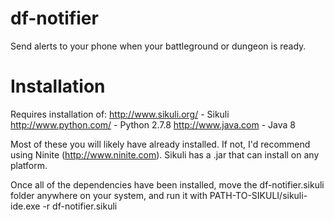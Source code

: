 df-notifier
===========

Send alerts to your phone when your battleground or dungeon is ready.

Installation
===========
Requires installation of:
http://www.sikuli.org/ - Sikuli
http://www.python.com/ - Python 2.7.8
http://www.java.com - Java 8

Most of these you will likely have already installed. If not, I'd recommend using Ninite (http://www.ninite.com).
Sikuli has a .jar that can install on any platform.

Once all of the dependencies have been installed, move the df-notifier.sikuli folder anywhere on your system, and run it with PATH-TO-SIKULI/sikuli-ide.exe -r df-notifier.sikuli
